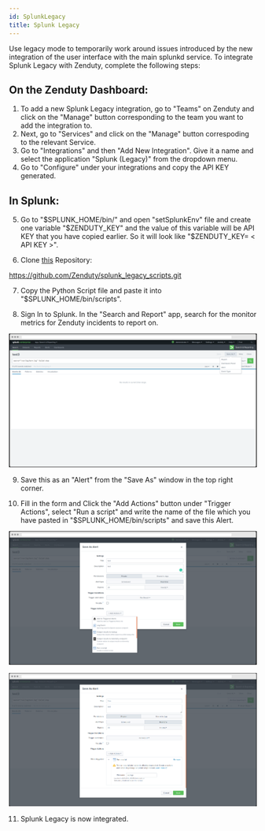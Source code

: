 ```yaml
---
id: SplunkLegacy
title: Splunk Legacy
---
```

Use legacy mode to temporarily work around issues introduced by the new integration of the user interface with the main splunkd service. To integrate Splunk Legacy with Zenduty, complete the following steps:

## On the Zenduty Dashboard:
1. To add a new Splunk Legacy integration, go to "Teams" on Zenduty and click on the "Manage" button corresponding to the team you want to add the integration to.
2. Next, go to "Services" and click on the "Manage" button correspoding to the relevant Service.
3. Go to "Integrations" and then "Add New Integration". Give it a name and select the application "Splunk (Legacy)" from the dropdown menu.
4. Go to "Configure" under your integrations and copy the API KEY generated.

## In Splunk:
5. Go to "$SPLUNK_HOME/bin/" and open "setSplunkEnv" file and create one variable "$ZENDUTY_KEY" and the value of this variable will be API KEY that you have copied earlier. So it will look like "$ZENDUTY_KEY= < API KEY >".

6. Clone [this](https://github.com/Zenduty/splunk_legacy_scripts.git) Repository: 

https://github.com/Zenduty/splunk_legacy_scripts.git

7. Copy the Python Script file and paste it into "$SPLUNK_HOME/bin/scripts".

8. Sign In to Splunk. In the "Search and Report" app, search for the monitor metrics for Zenduty incidents to report on.

![](/img/Integrations/SplunkLegacy/1.png)

9. Save this as an "Alert" from the "Save As" window in the top right corner.

10. Fill in the form and Click the "Add Actions" button under "Trigger Actions", select "Run a script" and write the name of the file which you have pasted in "$SPLUNK_HOME/bin/scripts" and save this Alert.

![](/img/Integrations/SplunkLegacy/2.png)

![](/img/Integrations/SplunkLegacy/3.png)


11. Splunk Legacy is now integrated.